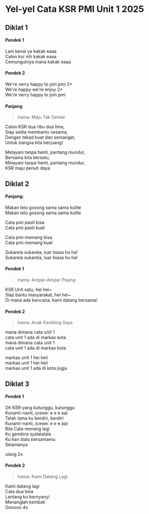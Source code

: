 # Yel-yel Cata KSR PMI Unit 1 2025

## Diklat 1

#### Pendek 1

Lam kenal ya kakak eaaa\
Calon ksr nih kakak eaaa\
Cemungutnya mana kakak eaaa

#### Pendek 2

We're verry happy to join pmi 2×\
We're happy we're enjoy 2×\
We're verry happy to join pmi

#### Panjang

> Irama: Maju Tak Gentar

Calon KSR dua ribu dua lima,\
Siap sedia membantu sesama,\
Dengan tekad kuat dan semangat,\
Untuk bangsa kita berjuang!

Melayani tanpa henti, pantang mundur,\
Bersama kita bersatu,\
Melayani tanpa henti, pantang mundur,\
KSR maju penuh daya

## **Diklat 2**

#### Panjang:

Makan telo gosong sama sama kulite\
Makan telo gosong sama sama kulite

Cata pmi pasti bisa\
Cata pmi pasti kuat

Cata pmi memang bisa\
Cata pmi memang kuat

Sukarela sukarela, luar biasa hu ha!\
Sukarela sukarela, luar biasa hu ha!

#### Pendek 1

> Irama: Ampar-Ampar Pisang

KSR Unit satu, hei hei~\
Siap bantu masyarakat, hei hei~\
Di mana ada bencana, kami datang bersama!

#### Pendek 2

> Irama: Anak Kambing Saya

mana dimana cata unit 1\
cata unit 1 ada di markas kota\
mana dimana cata unit 1\
cata unit 1 ada di markas kota

markas unit 1 hei heii\
markas unit 1 hei heii\
markas unit 1 ada di kota jogja

## **Diklat 3**

#### Pendek 1

Oh KSR yang kutunggu, kutunggu\
Kunanti-nanti, (cewe: e e e aa)\
Telah lama ku berdiri, berdiri\
Kunanti-nanti, (cewe: e e e aa)\
Bila Cata menang lagi\
Ku gembira syalalalala\
Ku kan slalu bersamamu\
Selamanya

ulang 2x

#### Pendek 2

> Irama: Kami Datang Lagi

Kami datang lagi\
Cata dua lima\
Lantang ku bernyanyi\
Menanglah kembali\
Oooooo 4x
